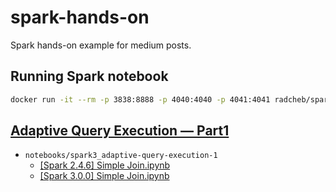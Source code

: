 # spark-hands-on
Spark hands-on example for medium posts.

## Running Spark notebook

```bash
docker run -it --rm -p 3838:8888 -p 4040:4040 -p 4041:4041 radcheb/spark-notebook:latest
```
## [Adaptive Query Execution — Part1](https://medium.com/data-engineering-for-all/spark-2-x-to-spark-3-0-adaptive-query-execution-part1-182e61e6cfcb)
* `notebooks/spark3_adaptive-query-execution-1`
  * [[Spark 2.4.6] Simple Join.ipynb](https://github.com/radcheb/spark-hands-on/blob/master/notebooks/spark3_adaptive-query-execution-1/%5BSpark%202.4.6%5D%20Simple%20Join.ipynb)
  * [[Spark 3.0.0] Simple Join.ipynb](https://github.com/radcheb/spark-hands-on/blob/master/notebooks/spark3_adaptive-query-execution-1/%5BSpark%203.0.0%5D%20Simple%20Join.ipynb)
